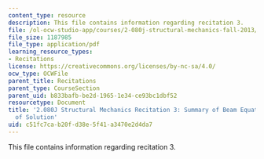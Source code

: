 ```yaml
---
content_type: resource
description: This file contains information regarding recitation 3.
file: /ol-ocw-studio-app/courses/2-080j-structural-mechanics-fall-2013/c51fc7cab20fd38e5f41a3470e2d4da7_MIT2_080JF13_Recitation3.pdf
file_size: 1187985
file_type: application/pdf
learning_resource_types:
- Recitations
license: https://creativecommons.org/licenses/by-nc-sa/4.0/
ocw_type: OCWFile
parent_title: Recitations
parent_type: CourseSection
parent_uid: b833bafb-be2d-1965-1e34-ce93bc1dbf52
resourcetype: Document
title: '2.080J Structural Mechanics Recitation 3: Summary of Beam Equations and Methods
  of Solution'
uid: c51fc7ca-b20f-d38e-5f41-a3470e2d4da7
---
```

This file contains information regarding recitation 3.